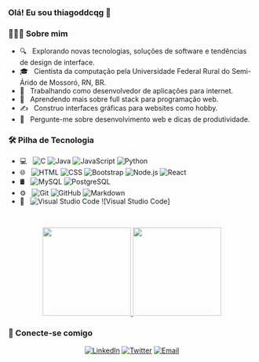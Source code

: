 ### Olá! Eu sou thiagoddcqg 👋

<h3>👨🏻‍💻 Sobre mim</h3>

- 🔍 &nbsp; Explorando novas tecnologias, soluções de software e tendências de design de interface.
- 🎓 &nbsp; Cientista da computação pela Universidade Federal Rural do Semi-Árido de Mossoró, RN, BR.
- 💼 &nbsp; Trabalhando como desenvolvedor de aplicações para internet.
- 🌱 &nbsp; Aprendendo mais sobre full stack para programação web.
- ✍️ &nbsp; Construo interfaces gráficas para websites como hobby.
- 💬 &nbsp; Pergunte-me sobre desenvolvimento web e dicas de produtividade.

<h3>🛠 Pilha de Tecnologia</h3>

- 💻 &nbsp;
  ![C](https://img.shields.io/badge/-C-333333?style=flat&logo=C&logoColor=A8B9CC)
  ![Java](https://img.shields.io/badge/-Java-333333?style=flat&logo=Java&logoColor=007396)
  ![JavaScript](https://img.shields.io/badge/-JavaScript-333333?style=flat&logo=javascript)
  ![Python](https://img.shields.io/badge/-Python-333333?style=flat&logo=python)
- 🌐 &nbsp;
  ![HTML](https://img.shields.io/badge/-HTML-333333?style=flat&logo=HTML5)
  ![CSS](https://img.shields.io/badge/-CSS-333333?style=flat&logo=CSS3&logoColor=1572B6)
  ![Bootstrap](https://img.shields.io/badge/-Bootstrap-333333?style=flat&logo=bootstrap&logoColor=563D7C)
  ![Node.js](https://img.shields.io/badge/-Node.js-333333?style=flat&logo=node.js&logoColor=339933)
  ![React](https://img.shields.io/badge/-React-333333?style=flat&logo=react&logoColor=61DAFB)
- 🛢 &nbsp;
  ![MySQL](https://img.shields.io/badge/-MySQL-333333?style=flat&logo=mysql&logoColor=4479A1)
  ![PostgreSQL](https://img.shields.io/badge/-PostgreSQL-333333?style=flat&logo=postgresql&logoColor=336791)
- ⚙️ &nbsp;
  ![Git](https://img.shields.io/badge/-Git-333333?style=flat&logo=git)
  ![GitHub](https://img.shields.io/badge/-GitHub-333333?style=flat&logo=github)
  ![Markdown](https://img.shields.io/badge/-Markdown-333333?style=flat&logo=markdown)
- 🔧 &nbsp;
  ![Visual Studio Code](https://img.shields.io/badge/-Visual%20Studio%20Code-333333?style=flat&logo=visual-studio-code&logoColor=007ACC)
  ![Visual Studio Code]
<br/>

<p align="center">
  <a href="https://github.com/thiagoddcqg">
    <img height="180em" src="https://github-readme-stats-eight-theta.vercel.app/api?username=thiagoddcqg&theme=react&show_icons=true&include_all_commits=true&count_private=true"/>
    <img height="180em" src="https://github-readme-stats-eight-theta.vercel.app/api/top-langs/?username=thiagoddcqg&theme=react&layout=compact&exclude_lang=java"/>
  </a>
</p>

<h3>🤝 Conecte-se comigo</h3>

<p align="center">
  <a href="https://www.linkedin.com/in/thiago-gama-7693531b7/"><img alt="LinkedIn" src="https://img.shields.io/badge/LinkedIn-Arthur%20Silva-blue?style=flat-square&logo=linkedin"></a>
  <a href="https://twitter.com/thiagoddcqg"><img alt="Twitter" src="https://img.shields.io/badge/Twitter-thiagoddcqg-blue?style=flat-square&logo=twitter"></a>
  <a href="mailto:thiagoddcqg@gmail.com"><img alt="Email" src="https://img.shields.io/badge/Email-thiagoddcqg@gmail.com-blue?style=flat-square&logo=gmail"></a>
</p>